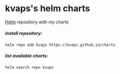 # kvaps's helm charts

[Helm] repository with my charts

[Helm]: https://helm.sh


##### install repository:

    helm repo add kvaps https://kvaps.github.io/charts

##### list available charts:

    helm search repo kvaps
